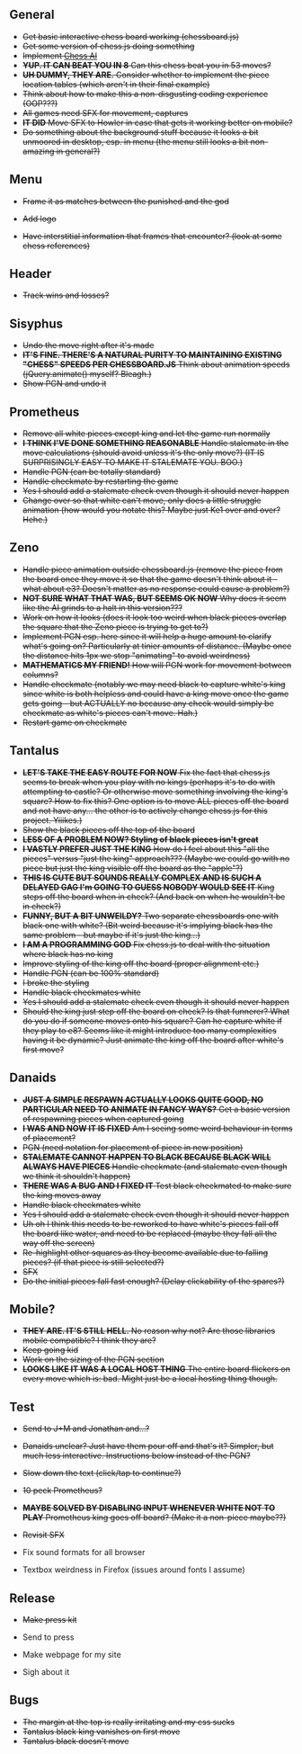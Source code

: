 ## General

- ~~Get basic interactive chess board working (chessboard.js)~~
- ~~Get some version of chess.js doing something~~
- ~~Implement [Chess AI](https://medium.freecodecamp.org/simple-chess-ai-step-by-step-1d55a9266977)~~
- ~~__YUP. IT CAN BEAT YOU IN 8__ Can this chess beat you in 53 moves?~~
- ~~__UH DUMMY, THEY ARE.__ Consider whether to implement the piece location tables (which aren't in their final example)~~
- ~~Think about how to make this a non-disgusting coding experience (OOP???)~~
- ~~All games need SFX for movement, captures~~
- ~~__IT DID__ Move SFX to Howler in case that gets it working better on mobile?~~
- ~~Do something about the background stuff because it looks a bit unmoored in desktop, esp. in menu (the menu still looks a bit non-amazing in general?)~~

## Menu

- ~~Frame it as matches between the punished and the god~~
- ~~Add logo~~

- ~~Have interstitial information that frames that encounter? (look at some chess references)~~

## Header

- ~~Track wins and losses?~~

## Sisyphus

- ~~Undo the move right after it's made~~
- ~~__IT'S FINE. THERE'S A NATURAL PURITY TO MAINTAINING EXISTING "CHESS" SPEEDS PER CHESSBOARD.JS__ Think about animation speeds (jQuery.animate() myself? Bleagh.)~~
- ~~Show PGN and undo it~~

## Prometheus

- ~~Remove all white pieces except king and let the game run normally~~
- ~~__I THINK I'VE DONE SOMETHING REASONABLE__ Handle stalemate in the move calculations (should avoid unless it's the only move?) (IT IS SURPRISINGLY EASY TO MAKE IT STALEMATE YOU. BOO.)~~
- ~~Handle PGN (can be totally standard)~~
- ~~Handle checkmate by restarting the game~~
- ~~Yes I should add a stalemate check even though it should never happen~~
- ~~Change over so that white can't move, only does a little struggle animation (how would you notate this? Maybe just Ke1 over and over? Hehe.)~~

## Zeno

- ~~Handle piece animation outside chessboard.js (remove the piece from the board once they move it so that the game doesn't think about it - what about e3? Doesn't matter as no response could cause a problem?)~~
- ~~__NOT SURE WHAT THAT WAS, BUT SEEMS OK NOW__ Why does it seem like the AI grinds to a halt in this version???~~
- ~~Work on how it looks (does it look too weird when black pieces overlap the square that the Zeno piece is trying to get to?)~~
- ~~Implement PGN esp. here since it will help a huge amount to clarify  what's going on? Particularly  at tinier amounts of distance. (Maybe once the distance hits 1px we stop "animating" to avoid weirdness)~~
- ~~__MATHEMATICS MY FRIEND!__ How will PGN work for movement between columns?~~
- ~~Handle checkmate (notably we may need black to capture white's king since white is both helpless and could have a king move once the game gets going - but ACTUALLY no because any check would simply be checkmate as white's pieces can't move. Hah.)~~
- ~~Restart game on checkmate~~

## Tantalus

- ~~__LET'S TAKE THE EASY ROUTE FOR NOW__ Fix the fact that chess.js seems to break when you play with no kings (perhaps it's to do with attempting to castle? Or otherwise move something involving the king's square? How to fix this? One option is to move ALL pieces off the board and not have any... the other is to actively change chess.js for this project. Yiiikes.)~~
- ~~Show the black pieces off the top of the board~~
- ~~__LESS OF A PROBLEM NOW? Styling of black pieces isn't great__~~
- ~~__I VASTLY  PREFER JUST THE KING__ How do I feel about this "all the pieces" versus "just the king" approach??? (Maybe we could go with no piece but just the king visible off the board as the "apple"?)~~
- ~~__THIS IS CUTE BUT SOUNDS REALLY COMPLEX AND IS SUCH A DELAYED GAG I'm GOING TO  GUESS NOBODY WOULD SEE IT__ King steps off the board when in check? (And back on when he wouldn't be in check?)~~
- ~~__FUNNY, BUT A BIT UNWEILDY?__ Two separate chessboards one with black one with white? (Bit weird because it's implying black has the same problem - but maybe if it's just the king...)~~
- ~~__I AM A PROGRAMMING GOD__ Fix chess.js to deal with the situation where black has no king~~
- ~~Improve styling of the king off the board (proper alignment etc.)~~
- ~~Handle PGN (can be 100% standard)~~
- ~~I broke the styling~~
- ~~Handle black checkmates white~~
- ~~Yes I should add a stalemate check even though it should never happen~~
- ~~Should the king just step off the board on check? Is that funnerer? What do you do if someone moves onto his square? Can he capture white if they play to e8? Seems like it might introduce too many complexities having it be dynamic? Just animate the king off the board after white's first move?~~

## Danaids

- ~~__JUST A SIMPLE RESPAWN ACTUALLY LOOKS QUITE GOOD, NO PARTICULAR NEED TO ANIMATE IN FANCY WAYS?__ Get a basic version of respawning pieces when captured going~~
- ~~__I WAS AND NOW IT IS FIXED__ Am I seeing some weird behaviour in terms of placement?~~
- ~~PGN (need notation for placement of piece in new position)~~
- ~~__STALEMATE CANNOT HAPPEN TO BLACK BECAUSE BLACK WILL ALWAYS HAVE PIECES__ Handle checkmate (and stalemate even though we think it shouldn't happen)~~
- ~~__THERE WAS A BUG AND I FIXED IT__ Test black checkmated to make sure the king moves away~~
- ~~Handle black checkmates white~~
- ~~Yes I should add a stalemate check even though it should never happen~~
- ~~Uh oh I think this needs to be reworked to have white's pieces fall off the board like water, and need to be replaced (maybe they fall all the way off the screen)~~
- ~~Re-highlight other squares as they become available due to falling pieces? (if that piece is still selected?)~~
- ~~SFX~~
- ~~Do the initial pieces fall fast enough? (Delay clickability of the spares?)~~

## Mobile?

- ~~__THEY ARE. IT'S STILL HELL.__ No reason why not? Are those libraries mobile compatible? I think they are?~~
- ~~Keep going kid~~
- ~~Work on the sizing of the PGN section~~
- ~~__LOOKS LIKE IT WAS A LOCAL HOST THING__ The entire board flickers on every move which is: bad. Might just be a local hosting thing though.~~

## Test

- ~~Send to J+M and Jonathan and...?~~
- ~~Danaids unclear? Just have them pour off and that's it? Simpler, but much less interactive. Instructions below instead of the PGN?~~
- ~~Slow down the text (click/tap to continue?)~~
- ~~10 peck Prometheus?~~
- ~~__MAYBE SOLVED BY DISABLING INPUT WHENEVER WHITE NOT TO PLAY__ Prometheus king goes off board? (Make it a non-piece maybe??)~~
- ~~Revisit SFX~~

- Fix sound formats for all browser
- Textbox weirdness in Firefox (issues around fonts I assume)

## Release

- ~~Make press kit~~

- Send to press
- Make webpage for my site
- Sigh about it

## Bugs

- ~~The margin at the top is really irritating and my css sucks~~
- ~~Tantalus black king vanishes on first move~~
- ~~Tantalus black doesn't move~~
